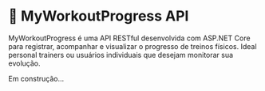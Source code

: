 # 💪 MyWorkoutProgress API

MyWorkoutProgress é uma API RESTful desenvolvida com ASP.NET Core para registrar, acompanhar e visualizar o progresso de treinos físicos. Ideal personal trainers ou usuários individuais que desejam monitorar sua evolução.


 Em construção...
